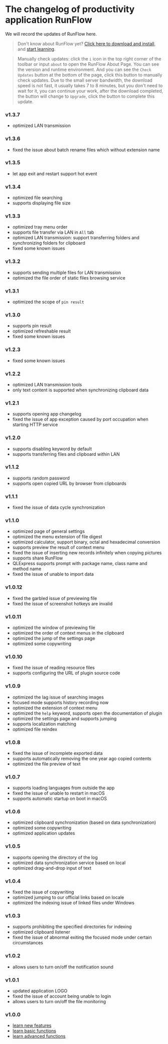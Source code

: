 # The changelog of productivity application RunFlow

We will record the updates of RunFlow here.

> Don't know about RunFlow yet? [Click here to download and install](https://myrest.top/myflow/download), and [start learning](runflow_basic_point.md).

> Manually check updates: click the `i` icon in the top right corner of the toolbar or input `about` to open the RunFlow About Page. You can see the version and runtime environment. And you can see the `Check Updates` button at the bottom of the page, click this button to manually check updates. Due to the small server bandwidth, the download speed is not fast, it usually takes 7 to 8 minutes, but you don't need to wait for it, you can continue your work, after the download completed, the button will change to `Upgrade`, click the button to complete this update.

### v1.3.7

- optimized LAN transmission

### v1.3.6

- fixed the issue about batch rename files which without extension name

### v1.3.5

- let app exit and restart support hot event

### v1.3.4

- optimized file searching
- supports displaying file size

### v1.3.3

- optimized tray menu order
- supports file transfer via LAN in `All` tab
- optimized LAN transmission: support transferring folders and synchronizing folders for clipboard
- fixed some known issues

### v1.3.2

- supports sending multiple files for LAN transmission
- optimized the file order of static files browsing service

### v1.3.1

- optimized the scope of `pin result`

### v1.3.0

- supports pin result
- optimized refreshable result
- fixed some known issues

### v1.2.3

- fixed some known issues

### v1.2.2

- optimized LAN transmission tools
- only text content is supported when synchronizing clipboard data

### v1.2.1

- supports opening app changelog
- fixed the issue of app exception caused by port occupation when starting HTTP service

### v1.2.0

- supports disabling keyword by default
- supports transferring files and clipboard within LAN

### v1.1.2

- supports random password
- supports open copied URL by browser from clipboards

### v1.1.1

- fixed the issue of data cycle synchronization

### v1.1.0

- optimized page of general settings
- optimized the menu extension of file digest
- optimized calculator, support binary, octal and hexadecimal conversion
- supports preview the result of context menu
- fixed the issue of inserting new records infinitely when copying pictures
- supports share RunFlow
- QLExpress supports prompt with package name, class name and method name
- fixed the issue of unable to import data

### v1.0.12

- fixed the garbled issue of previewing file
- fixed the issue of screenshot hotkeys are invalid

### v1.0.11

- optimized the window of previewing file
- optimized the order of context menus in the clipboard
- optimized the jump of the settings page
- optimized some copywriting

### v1.0.10

- fixed the issue of reading resource files
- supports configuring the URL of plugin source code

### v1.0.9

- optimized the lag issue of searching images
- focused mode supports history recording now
- optimized the extension of context menu
- optimized the `help` keyword, supports open the documentation of plugin
- optimized the settings page and supports jumping
- supports localization matching
- optimized file reindex

### v1.0.8

- fixed the issue of incomplete exported data
- supports automatically removing the one year ago copied contents
- optimized the file preview of text

### v1.0.7

- supports loading languages from outside the app
- fixed the issue of unable to restart in macOS
- supports automatic startup on boot in macOS

### v1.0.6

- optimized clipboard synchronization (based on data synchronization)
- optimized some copywriting
- optimized application updates

### v1.0.5

- supports opening the directory of the log
- optimized data synchronization service based on local
- optimized drag-and-drop input of text

### v1.0.4

- fixed the issue of copywriting
- optimized jumping to our official links based on locale
- optimized the indexing issue of linked files under Windows

### v1.0.3

- supports prohibiting the specified directories for indexing
- optimized clipboard listener
- fixed the issue of abnormal exiting the focused mode under certain circumstances

### v1.0.2

- allows users to turn on/off the notification sound

### v1.0.1

- updated application LOGO
- fixed the issue of account being unable to login
- allows users to turn on/off the file monitoring

### v1.0.0

- [learn new features](runflow_first_release.md)
- [learn basic functions](runflow_basic_point.md)
- [learn advanced functions](runflow_advanced_point.md)
